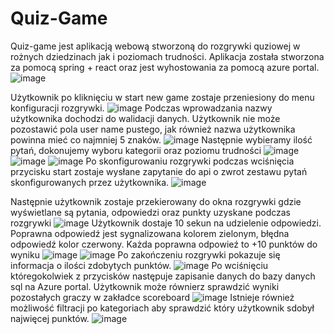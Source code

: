 # Quiz-Game
Quiz-game jest aplikacją webową stworzoną do rozgrywki quziowej w rożnych dziedzinach jak i poziomach trudności. Aplikacja została stworzona za pomocą spring + react oraz jest wyhostowania za pomocą azure portal.
![image](https://github.com/Avivir/Quiz-Game/assets/96440429/bf786b02-eb73-4c25-abd5-7393b5edea43)

Użytkownik po kliknięciu w start new game zostaje przeniesiony do menu konfiguracji rozgrywki.
![image](https://github.com/Avivir/Quiz-Game/assets/96440429/d23b16ca-3e1f-478b-a8c9-b12bb3e48e62)
Podczas wprowadzania nazwy użytkownika dochodzi do walidacji danych. Użytkownik nie może pozostawić pola user name pustego, jak również nazwa użytkownika powinna mieć co najmniej 5 znaków.
![image](https://github.com/Avivir/Quiz-Game/assets/96440429/c3cad982-35f4-49c4-8d03-6d94d24d0100)
Następnie wybieramy ilość pytań, dokonujemy wyboru kategorii oraz poziomu trudności
![image](https://github.com/Avivir/Quiz-Game/assets/96440429/9e469f65-83cb-41b2-b633-c6147da53492)
![image](https://github.com/Avivir/Quiz-Game/assets/96440429/417e087b-ea58-45b3-af83-f876611bf71f)
![image](https://github.com/Avivir/Quiz-Game/assets/96440429/08be628c-f5a2-435d-85d6-e74db9bf0699)
Po skonfigurowaniu rozgrywki podczas wciśnięcia przycisku start zostaje wysłane zapytanie do api o zwrot zestawu pytań skonfigurowanych przez użytkownika.
![image](https://github.com/Avivir/Quiz-Game/assets/96440429/cbb47d72-b567-4806-80d9-4692aaaa3471)

Następnie użytkownik zostaje przekierowany do okna rozgrywki gdzie wyświetlane są pytania, odpowiedzi oraz punkty uzyskane podczas rozgrywki
![image](https://github.com/Avivir/Quiz-Game/assets/96440429/9a35d84b-2c53-4f93-b278-273b4bc8058c)
Użytkownik dostaje 10 sekun na udzielenie odpowiedzi. Poprawna odpowiedź jest sygnalizowana kolorem zielonym, błędna odpowiedź kolor czerwony. Każda poprawna odpowieź to +10 punktów do wyniku
![image](https://github.com/Avivir/Quiz-Game/assets/96440429/2d4cbc98-f45e-48a6-a3d7-7a99ef1bf7d2)
![image](https://github.com/Avivir/Quiz-Game/assets/96440429/32631cb1-6b6c-4e7f-b756-60ac1a92cca8)
Po zakończeniu rozgrywki pokazuje się informacja o ilości zdobytych punktów.
![image](https://github.com/Avivir/Quiz-Game/assets/96440429/6c72d1cd-5fee-41f6-910c-b26fb7c318f8)
Po wciśnięciu któregokolwiek z przycisków następuje zapisanie danych do bazy danych sql na Azure portal.
Użytkownik może równierz sprawdzić wyniki pozostałych graczy w zakładce scoreboard
![image](https://github.com/Avivir/Quiz-Game/assets/96440429/b653f66d-bd84-48b5-95e1-50957b6a41bb)
Istnieje również możliwość filtracji po kategoriach aby sprawdzić który użytkownik sdobył najwięcej punktów.
![image](https://github.com/Avivir/Quiz-Game/assets/96440429/8b49e043-f87a-4c69-a1c6-a5a2d6fed9c7)
